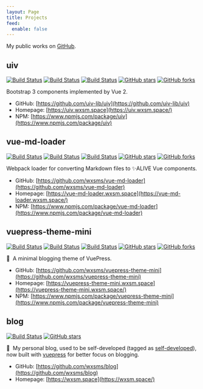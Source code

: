```yaml
---
layout: Page
title: Projects
feed:
  enable: false
---
```


My public works on [GitHub](https://github.com/wxsms).

## uiv

[![Build Status](https://github.com/uiv-lib/uiv/workflows/CI/badge.svg)](https://github.com/uiv-lib/uiv)
[![Build Status](https://badgen.net/npm/dm/uiv)](https://www.npmjs.com/package/uiv)
[![Build Status](https://badgen.net/npm/v/uiv)](https://www.npmjs.com/package/uiv)
[![GitHub stars](https://badgen.net/github/stars/uiv-lib/uiv)](https://GitHub.com/uiv-lib/uiv/stargazers/)
[![GitHub forks](https://badgen.net/github/forks/uiv-lib/uiv)](https://github.com/uiv-lib/uiv/network/members)

Bootstrap 3 components implemented by Vue 2.

* GitHub: [https://github.com/uiv-lib/uiv](https://github.com/uiv-lib/uiv)
* Homepage: [https://uiv.wxsm.space](https://uiv.wxsm.space/)
* NPM: [https://www.npmjs.com/package/uiv](https://www.npmjs.com/package/uiv)

## vue-md-loader

[![Build Status](https://github.com/wxsms/vue-md-loader/workflows/CI/badge.svg)](https://github.com/wxsms/vue-md-loader)
[![Build Status](https://badgen.net/npm/dm/vue-md-loader)](https://www.npmjs.com/package/vue-md-loader)
[![Build Status](https://badgen.net/npm/v/vue-md-loader)](https://www.npmjs.com/package/vue-md-loader)
[![GitHub stars](https://badgen.net/github/stars/wxsms/vue-md-loader)](https://GitHub.com/wxsms/vue-md-loader/stargazers/)
[![GitHub forks](https://badgen.net/github/forks/wxsms/vue-md-loader)](https://github.com/wxsms/vue-md-loader/network/members)

Webpack loader for converting Markdown files to ✨ALIVE Vue components.

* GitHub: [https://github.com/wxsms/vue-md-loader](https://github.com/wxsms/vue-md-loader)
* Homepage: [https://vue-md-loader.wxsm.space](https://vue-md-loader.wxsm.space/)
* NPM: [https://www.npmjs.com/package/vue-md-loader](https://www.npmjs.com/package/vue-md-loader)

## vuepress-theme-mini

[![Build Status](https://github.com/wxsms/vuepress-theme-mini/workflows/CI/badge.svg)](https://github.com/wxsms/vuepress-theme-mini)
[![Build Status](https://badgen.net/npm/dm/vuepress-theme-mini)](https://www.npmjs.com/package/vuepress-theme-mini)
[![Build Status](https://badgen.net/npm/v/vuepress-theme-mini)](https://www.npmjs.com/package/vuepress-theme-mini)
[![GitHub stars](https://badgen.net/github/stars/wxsms/vuepress-theme-mini)](https://GitHub.com/wxsms/vuepress-theme-mini/stargazers/)
[![GitHub forks](https://badgen.net/github/forks/wxsms/vuepress-theme-mini)](https://github.com/wxsms/vuepress-theme-mini/network/members)

🎨 &nbsp;A minimal blogging theme of VuePress.

* GitHub: [https://github.com/wxsms/vuepress-theme-mini](https://github.com/wxsms/vuepress-theme-mini)
* Homepage: [https://vuepress-theme-mini.wxsm.space](https://vuepress-theme-mini.wxsm.space/)
* NPM: [https://www.npmjs.com/package/vuepress-theme-mini](https://www.npmjs.com/package/vuepress-theme-mini)

## blog

[![Build Status](https://github.com/wxsms/blog/workflows/CI/badge.svg)](https://github.com/wxsms/blog)
[![GitHub stars](https://badgen.net/github/stars/wxsms/blog)](https://GitHub.com/wxsms/blog/stargazers/)

:pencil: &nbsp;My personal blog, used to be self-developed (tagged as [self-developed](https://github.com/wxsms/blog/tree/self-developed)), now built with [vuepress](https://vuepress.vuejs.org/) for better focus on blogging.

* GitHub: [https://github.com/wxsms/blog](https://github.com/wxsms/blog)
* Homepage: [https://wxsm.space](https://wxsm.space/)